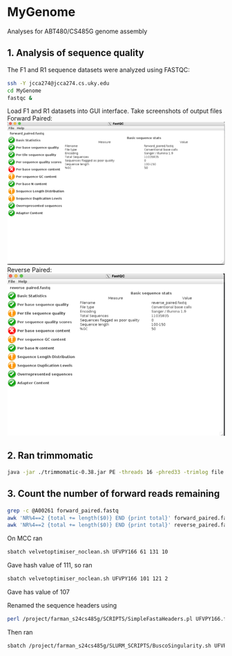 # MyGenome
Analyses for ABT480/CS485G genome assembly

## 1. Analysis of sequence quality
The F1 and R1 sequence datasets were analyzed using FASTQC:
```bash
ssh -Y jcca274@jcca274.cs.uky.edu
cd MyGenome
fastqc &
```
Load F1 and R1 datasets into GUI interface. 
Take screenshots of output files
Forward Paired:
![F1screenshot.png](/data/forward_paired.png)
Reverse Paired:
![R1screenshot.png](/data/reverse_paired.png)
## 2. Ran trimmomatic
```bash
java -jar ./trimmomatic-0.38.jar PE -threads 16 -phred33 -trimlog file.txt UFVPY166_1.fq UFVPY166_2.fq UFVPY166_1_paired.fastq UFVPY166_1unpaired.fastq UFVPY166_2_paired.fastq UFVPY166_2_unpaired.fastq ILLUMINACLIP:adaptors.fasta:2:30:10 SLIDINGWINDOW:20:20 MINLEN:100
```

## 3. Count the number of forward reads remaining
```bash
grep -c @A00261 forward_paired.fastq 
awk 'NR%4==2 {total += length($0)} END {print total}' forward_paired.fastq 
awk 'NR%4==2 {total += length($0)} END {print total}' reverse_paired.fastq 
```

On MCC ran
```bash
sbatch velvetoptimiser_noclean.sh UFVPY166 61 131 10
```
Gave hash value of 111, so ran
```bash
sbatch velvetoptimiser_noclean.sh UFVPY166 101 121 2
```
Gave has value of 107

Renamed the sequence headers using
```bash
perl /project/farman_s24cs485g/SCRIPTS/SimpleFastaHeaders.pl UFVPY166.fasta UFVPY166
```


Then ran
```bash
sbatch /project/farman_s24cs485g/SLURM_SCRIPTS/BuscoSingularity.sh UFVPY166_nh.fasta
```
